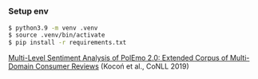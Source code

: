 # 

### Setup env
```bash
$ python3.9 -m venv .venv
$ source .venv/bin/activate
$ pip install -r requirements.txt
```


[Multi-Level Sentiment Analysis of PolEmo 2.0: Extended Corpus of Multi-Domain Consumer Reviews](https://aclanthology.org/K19-1092) (Kocoń et al., CoNLL 2019)